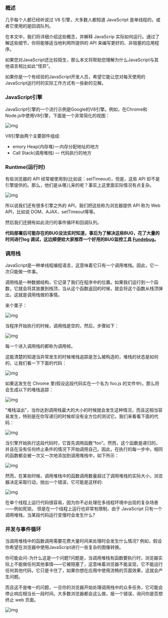 ### 概述

几乎每个人都已经听说过 V8 引擎，大多数人都知道 JavaScript 是单线程的，或者它使用的是回调队列。

在本文中，我们将详细介绍这些概念，并解释 JavaScrip 实际如何运行。通过了解这些细节，你将能够适当地利用所提供的 API 来编写更好的、非阻塞的应用程序。

如果您对JavaScript还比较陌生，那么本文将帮助您理解为什么JavaScript与其他语言相比如此“怪异”。

如果你是一个有经验的JavaScript开发人员，希望它能让您对每天使用的JavaScript运行时的实际工作方式有一些新的见解。

### JavaScript引擎

JavaScript引擎的一个流行示例是Google的V8引擎。例如，在Chrome和Node.js中使用V8引擎，下面是一个非常简化的视图：

![img](img/2019-0410-02.png)

V8引擎由两个主要部件组成:

- emory Heap(内存堆) — 内存分配地址的地方
- Call Stack(调用堆栈) — 代码执行的地方

### Runtime(运行时)

有些浏览器的 API 经常被使用到(比如说：setTimeout)，但是，这些 API 却不是引擎提供的。那么，他们是从哪儿来的呢？事实上这里面实际情况有点复杂。

![img](img/2019-0410-03.png)

所以说我们还有很多引擎之外的 API，我们把这些称为浏览器提供 API 称为 Web API，比如说 DOM、AJAX、setTimeout等等。

然后我们还拥有如此流行的事件循环和回调队列。

**代码部署后可能存在的BUG没法实时知道，事后为了解决这些BUG，花了大量的时间进行log 调试，这边顺便给大家推荐一个好用的BUG监控工具 [Fundebug](https://www.fundebug.com/)。**

### 调用栈

JavaScript是一种单线程编程语言，这意味着它只有一个调用堆栈。因此，它一次只能做一件事。

调用栈是一种数据结构，它记录了我们在程序中的位置。如果我们运行到一个函数，它就会将其放置到栈顶，当从这个函数返回的时候，就会将这个函数从栈顶弹出，这就是调用栈做的事情。

来个栗子：

![img](img/2019-0410-04.png)

当程序开始执行的时候，调用栈是空的，然后，步骤如下：

![img](img/2019-0410-05.png)

每一个进入调用栈的都称为调用帧。

这能清楚的知道当异常发生的时候堆栈追踪是怎么被构造的，堆栈的状态是如何的，让我们看一下下面的代码：

![img](img/2019-0410-06.png)

如果这发生在 Chrome 里(假设这段代码实在一个名为 foo.js 的文件中)，那么将会生成以下的堆栈追踪：

![img](img/2019-0410-10.png)

"堆栈溢出"，当你达到调用栈最大的大小的时候就会发生这种情况，而且这相当容易发生，特别是在你写递归的时候却没有全方位的测试它。我们来看看下面的代码：

![img](img/2019-0410-07.png)

当引擎开始执行这段代码时，它首先调用函数“foo”。然而，这个函数是递归的，并且在没有任何终止条件的情况下开始调用自己。因此，在执行的每一步中，相同的函数都会被一次又一次地添加到调用堆栈中，如下所示：

![img](img/2019-0410-08.png)

然而，在某些时候，调用堆栈中的函数调用数量超过了调用堆栈的实际大小，浏览器决定采取行动，抛出一个错误，它可能是这样的:

![img](img/2019-0410-11.png)

在单个线程上运行代码很容易，因为你不必处理在多线程环境中出现的复杂场景——例如死锁。
但是在一个线程上运行也非常有限制，由于 JavaScript 只有一个调用堆栈，当某段代码运行变慢时会发生什么?

### 并发与事件循环

当调用堆栈中的函数调用需要花费大量时间来处理时会发生什么情况? 例如，假设你希望在浏览器中使用JavaScript进行一些复杂的图像转换。

你可能会问-为什么这是一个问题?问题是，当调用堆栈有函数要执行时，浏览器实际上不能做任何其他事情——它被阻塞了，这意味着浏览器不能呈现，它不能运行任何其他代码，它只是卡住了，如果你想在应用中使用流畅的页面效果，这就会产生问题。

而且这不是唯一的问题，一旦你的浏览器开始处理调用栈中的众多任务，它可能会停止响应相当长一段时间。大多数浏览器都会这么做，报一个错误，询问你是否想终止 web 页面。

![img](img/2019-0410-09.jpeg)